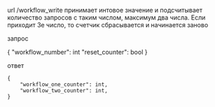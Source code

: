 url /workflow_write принимает интовое значение и
подсчитывает количество запросов с таким числом, максимум два числа.
Если приходит 3е число, то счетчик сбрасывается и начинается заново

запрос

{
"workflow_number": int
"reset_counter": bool
}

ответ

    {
        "workflow_one_counter": int,
        "workflow_two_counter": int,
    }
